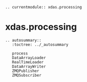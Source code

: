 ```{eval-rst}
.. currentmodule:: xdas.processing
```

# xdas.processing

```{eval-rst}
.. autosummary::
   :toctree: ../_autosummary

   process
   DataArrayLoader
   RealTimeLoader
   DataArrayWriter
   ZMQPublisher
   ZMQSubscriber
```